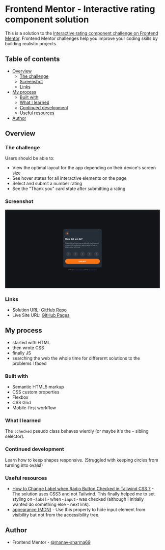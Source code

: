 # Frontend Mentor - Interactive rating component solution

This is a solution to the [Interactive rating component challenge on Frontend Mentor](https://www.frontendmentor.io/challenges/interactive-rating-component-koxpeBUmI). Frontend Mentor challenges help you improve your coding skills by building realistic projects. 

## Table of contents

- [Overview](#overview)
  - [The challenge](#the-challenge)
  - [Screenshot](#screenshot)
  - [Links](#links)
- [My process](#my-process)
  - [Built with](#built-with)
  - [What I learned](#what-i-learned)
  - [Continued development](#continued-development)
  - [Useful resources](#useful-resources)
- [Author](#author)

## Overview

### The challenge

Users should be able to:

- View the optimal layout for the app depending on their device's screen size
- See hover states for all interactive elements on the page
- Select and submit a number rating
- See the "Thank you" card state after submitting a rating

### Screenshot

![](./assets/images/screenshot.jpg)

### Links

- Solution URL: [GitHub Repo](https://github.com/manav-sharma69/frontend-mentor-projects/tree/main/interactive-rating-component-main)
- Live Site URL: [GitHub Pages](https://manav-sharma69.github.io/frontend-mentor-projects/interactive-rating-component-main/index.html)

## My process

- started with HTML
- then wrote CSS
- finally JS
- searching the web the whole time for differernt solutions to the problems I faced

### Built with

- Semantic HTML5 markup
- CSS custom properties
- Flexbox
- CSS Grid
- Mobile-first workflow

### What I learned

The `:checked` pseudo class behaves wierdly (or maybe it's the `~` sibling selector).

### Continued development

Learn how to keep shapes responsive. (Struggled with keeping circles from turning into ovals!)

### Useful resources

- [How to Change Label when Radio Button Checked in Tailwind CSS ?](https://www.geeksforgeeks.org/how-to-change-label-when-radio-button-checked-in-tailwind-css/) - The solution uses CSS3 and not Tailwind. This finally helped me to set styling on `<label>` when `<input>` was checked (although I initially wanted do something else - next link).
- [appearance (MDN)](https://developer.mozilla.org/en-US/docs/Web/CSS/appearance) - Use this property to hide input element from visibility but not from the accessibility tree.

## Author

- Frontend Mentor - [@manav-sharma69](https://www.frontendmentor.io/profile/manav-sharma69)
